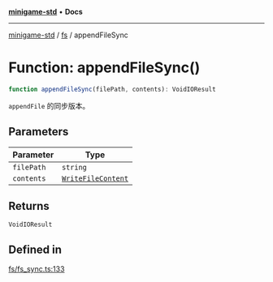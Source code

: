[**minigame-std**](../../../README.md) • **Docs**

***

[minigame-std](../../../README.md) / [fs](../README.md) / appendFileSync

# Function: appendFileSync()

```ts
function appendFileSync(filePath, contents): VoidIOResult
```

`appendFile` 的同步版本。

## Parameters

| Parameter | Type |
| ------ | ------ |
| `filePath` | `string` |
| `contents` | [`WriteFileContent`](../type-aliases/WriteFileContent.md) |

## Returns

`VoidIOResult`

## Defined in

[fs/fs\_sync.ts:133](https://github.com/JiangJie/minigame-std/blob/e98ab0af7ad78dc07fcec865ee164ff1e7efe9cf/src/std/fs/fs_sync.ts#L133)

